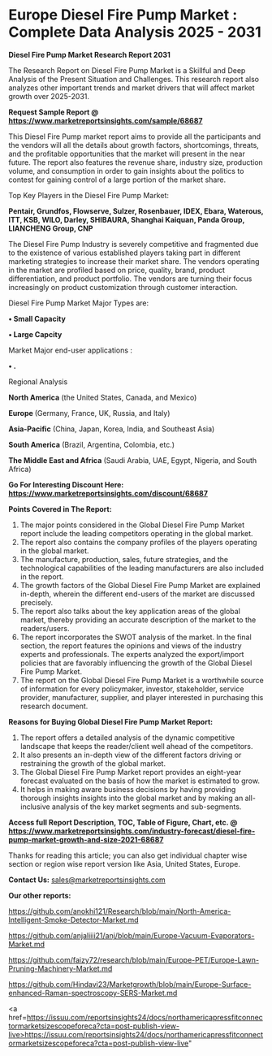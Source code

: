 # Europe Diesel Fire Pump Market : Complete Data Analysis 2025 - 2031

<strong>Diesel Fire Pump Market Research Report 2031</strong>

The Research Report on Diesel Fire Pump Market is a Skillful and Deep Analysis of the Present Situation and Challenges. This research report also analyzes other important trends and market drivers that will affect market growth over 2025-2031.

<strong>Request Sample Report @ <a href=https://www.marketreportsinsights.com/sample/68687>https://www.marketreportsinsights.com/sample/68687</a></strong>

This Diesel Fire Pump market report aims to provide all the participants and the vendors will all the details about growth factors, shortcomings, threats, and the profitable opportunities that the market will present in the near future. The report also features the revenue share, industry size, production volume, and consumption in order to gain insights about the politics to contest for gaining control of a large portion of the market share.

Top Key Players in the Diesel Fire Pump Market:

<strong>Pentair, Grundfos, Flowserve, Sulzer, Rosenbauer, IDEX, Ebara, Waterous, ITT, KSB, WILO, Darley, SHIBAURA, Shanghai Kaiquan, Panda Group, LIANCHENG Group, CNP</strong>

The Diesel Fire Pump Industry is severely competitive and fragmented due to the existence of various established players taking part in different marketing strategies to increase their market share. The vendors operating in the market are profiled based on price, quality, brand, product differentiation, and product portfolio. The vendors are turning their focus increasingly on product customization through customer interaction.

Diesel Fire Pump Market Major Types are:

<strong>• Small Capacity

• Large Capcity</strong>

Market Major end-user applications :

<strong>• .</strong>

Regional Analysis

</u><strong><b>North America</b></strong> (the United States, Canada, and Mexico)

<strong><b>Europe </b></strong>(Germany, France, UK, Russia, and Italy)

<strong><b>Asia-Pacific</b></strong> (China, Japan, Korea, India, and Southeast Asia)

<strong><b>South America</b></strong> (Brazil, Argentina, Colombia, etc.)

<strong><b>The Middle East and Africa</b></strong> (Saudi Arabia, UAE, Egypt, Nigeria, and South Africa)

<strong>Go For Interesting Discount Here: <a href=https://www.marketreportsinsights.com/discount/68687>https://www.marketreportsinsights.com/discount/68687</a></strong>

<strong>Points Covered in The Report:</strong>
<ol>
  <li>The major points considered in the Global Diesel Fire Pump Market report include the leading competitors operating in the global market.</li>
  <li>The report also contains the company profiles of the players operating in the global market.</li>
  <li>The manufacture, production, sales, future strategies, and the technological capabilities of the leading manufacturers are also included in the report.</li>
  <li>The growth factors of the Global Diesel Fire Pump Market are explained in-depth, wherein the different end-users of the market are discussed precisely.</li>
  <li>The report also talks about the key application areas of the global market, thereby providing an accurate description of the market to the readers/users.</li>
  <li>The report incorporates the SWOT analysis of the market. In the final section, the report features the opinions and views of the industry experts and professionals. The experts analyzed the export/import policies that are favorably influencing the growth of the Global Diesel Fire Pump Market.</li>
  <li>The report on the Global Diesel Fire Pump Market is a worthwhile source of information for every policymaker, investor, stakeholder, service provider, manufacturer, supplier, and player interested in purchasing this research document.</li>
</ol>
<strong>Reasons for Buying Global Diesel Fire Pump Market Report:</strong>

<ol>
  <li>The report offers a detailed analysis of the dynamic competitive landscape that keeps the reader/client well ahead of the competitors.</li>
  <li>It also presents an in-depth view of the different factors driving or restraining the growth of the global market.</li>
  <li>The Global Diesel Fire Pump Market report provides an eight-year forecast evaluated on the basis of how the market is estimated to grow.</li>
  <li>It helps in making aware business decisions by having providing thorough insights insights into the global market and by making an all-inclusive analysis of the key market segments and sub-segments.</li>
</ol>
<strong>Access full Report Description, TOC, Table of Figure, Chart, etc. @ <a href=https://www.marketreportsinsights.com/industry-forecast/diesel-fire-pump-market-growth-and-size-2021-68687>https://www.marketreportsinsights.com/industry-forecast/diesel-fire-pump-market-growth-and-size-2021-68687</a></strong>


Thanks for reading this article; you can also get individual chapter wise section or region wise report version like Asia, United States, Europe.

<strong>Contact Us:</strong>
sales@marketreportsinsights.com

<strong>Our other reports:</strong>

<a href=https://github.com/anokhi121/Research/blob/main/North-America-Intelligent-Smoke-Detector-Market.md>https://github.com/anokhi121/Research/blob/main/North-America-Intelligent-Smoke-Detector-Market.md</a>

<a href=https://github.com/anjaliiii21/anj/blob/main/Europe-Vacuum-Evaporators-Market.md>https://github.com/anjaliiii21/anj/blob/main/Europe-Vacuum-Evaporators-Market.md</a>

<a href=https://github.com/faizy72/research/blob/main/Europe-PET/Europe-Lawn-Pruning-Machinery-Market.md>https://github.com/faizy72/research/blob/main/Europe-PET/Europe-Lawn-Pruning-Machinery-Market.md</a>

<a href=https://github.com/Hindavi23/Marketgrowth/blob/main/Europe-Surface-enhanced-Raman-spectroscopy-SERS-Market.md>https://github.com/Hindavi23/Marketgrowth/blob/main/Europe-Surface-enhanced-Raman-spectroscopy-SERS-Market.md</a>

<a href=https://issuu.com/reportsinsights24/docs/northamericapressfitconnectormarketsizescopeforeca?cta=post-publish-view-live>https://issuu.com/reportsinsights24/docs/northamericapressfitconnectormarketsizescopeforeca?cta=post-publish-view-live</a>"
